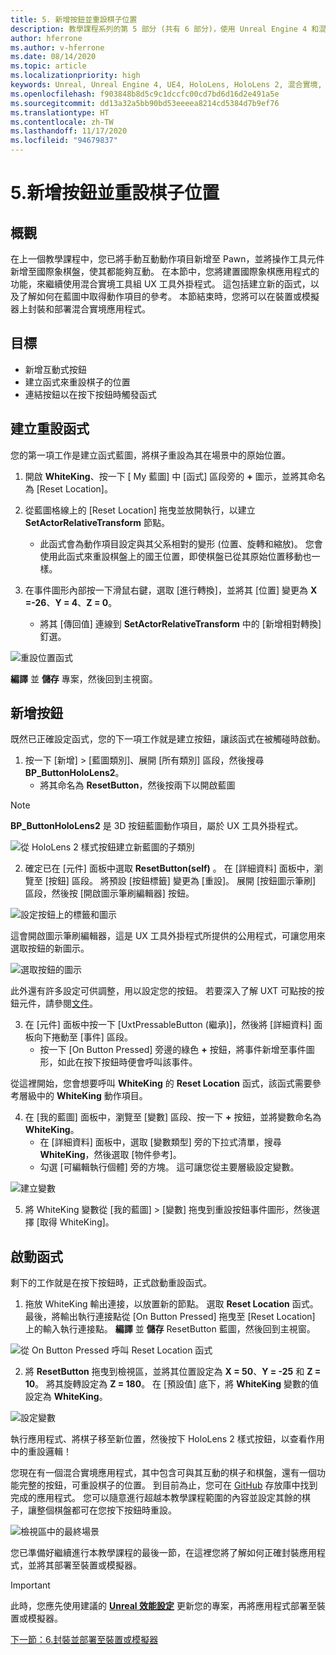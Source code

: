 ```yaml
---
title: 5. 新增按鈕並重設棋子位置
description: 教學課程系列的第 5 部分 (共有 6 部分)，使用 Unreal Engine 4 和混合實境工具組 UX 工具外掛程式來建置簡單的國際象棋應用程式
author: hferrone
ms.author: v-hferrone
ms.date: 08/14/2020
ms.topic: article
ms.localizationpriority: high
keywords: Unreal, Unreal Engine 4, UE4, HoloLens, HoloLens 2, 混合實境, 教學課程, 開始使用, mrtk, uxt, UX 工具, 文件, 混合實境頭戴式裝置, windows 混合實境頭戴式裝置, 虛擬實境頭戴式裝置
ms.openlocfilehash: f903848b8d5c9c1dccfc00cd7bd6d16d2e491a5e
ms.sourcegitcommit: dd13a32a5bb90bd53eeeea8214cd5384d7b9ef76
ms.translationtype: HT
ms.contentlocale: zh-TW
ms.lasthandoff: 11/17/2020
ms.locfileid: "94679837"
---
```

# <a name="5-adding-a-button--resetting-piece-locations"></a>5.新增按鈕並重設棋子位置


## <a name="overview"></a>概觀

在上一個教學課程中，您已將手動互動動作項目新增至 Pawn，並將操作工具元件新增至國際象棋盤，使其都能夠互動。 在本節中，您將建置國際象棋應用程式的功能，來繼續使用混合實境工具組 UX 工具外掛程式。 這包括建立新的函式，以及了解如何在藍圖中取得動作項目的參考。 本節結束時，您將可以在裝置或模擬器上封裝和部署混合實境應用程式。

## <a name="objectives"></a>目標

* 新增互動式按鈕
* 建立函式來重設棋子的位置
* 連結按鈕以在按下按鈕時觸發函式

## <a name="creating-a-reset-function"></a>建立重設函式
您的第一項工作是建立函式藍圖，將棋子重設為其在場景中的原始位置。 

1.  開啟 **WhiteKing**、按一下 [ My 藍圖] 中 [函式] 區段旁的 **+** 圖示，並將其命名為 [Reset Location]。 

2.  從藍圖格線上的 [Reset Location] 拖曳並放開執行，以建立 **SetActorRelativeTransform** 節點。 
    * 此函式會為動作項目設定與其父系相對的變形 (位置、旋轉和縮放)。 您會使用此函式來重設棋盤上的國王位置，即使棋盤已從其原始位置移動也一樣。 
    
3. 在事件圖形內部按一下滑鼠右鍵，選取 [進行轉換]，並將其 [位置] 變更為 **X =-26**、**Y = 4**、**Z = 0**。
    * 將其 [傳回值] 連線到 **SetActorRelativeTransform** 中的 [新增相對轉換] 釘選。 

![重設位置函式](images/unreal-uxt/5-function.PNG)

**編譯** 並 **儲存** 專案，然後回到主視窗。 


## <a name="adding-a-button"></a>新增按鈕
既然已正確設定函式，您的下一項工作就是建立按鈕，讓該函式在被觸碰時啟動。 


1.  按一下 [新增] > [藍圖類別]、展開 [所有類別] 區段，然後搜尋 **BP_ButtonHoloLens2**。 
    * 將其命名為 **ResetButton**，然後按兩下以開啟藍圖

> [!NOTE]
> **BP_ButtonHoloLens2** 是 3D 按鈕藍圖動作項目，屬於 UX 工具外掛程式。

![從 HoloLens 2 樣式按鈕建立新藍圖的子類別](images/unreal-uxt/5-subclass.PNG)

2. 確定已在 [元件] 面板中選取 **ResetButton(self)** 。 在 [詳細資料] 面板中，瀏覽至 [按鈕] 區段。 將預設 [按鈕標籤] 變更為 [重設]。 展開 [按鈕圖示筆刷] 區段，然後按 [開啟圖示筆刷編輯器] 按鈕。 

![設定按鈕上的標籤和圖示](images/unreal-uxt/5-buttonconfig.PNG)

這會開啟圖示筆刷編輯器，這是 UX 工具外掛程式所提供的公用程式，可讓您用來選取按鈕的新圖示。 

![選取按鈕的圖示](images/unreal-uxt/5-iconbrusheditor.PNG)

此外還有許多設定可供調整，用以設定您的按鈕。 若要深入了解 UXT 可點按的按鈕元件，請參閱[文件](https://microsoft.github.io/MixedReality-UXTools-Unreal/version/public/0.9.x/Docs/PressableButton.html)。

3. 在 [元件] 面板中按一下 [UxtPressableButton (繼承)]，然後將 [詳細資料] 面板向下捲動至 [事件] 區段。 
    * 按一下 [On Button Pressed] 旁邊的綠色 **+** 按鈕，將事件新增至事件圖形，如此在按下按鈕時便會呼叫該事件。 
    
從這裡開始，您會想要呼叫 **WhiteKing** 的 **Reset Location** 函式，該函式需要參考層級中的 **WhiteKing** 動作項目。 

4.  在 [我的藍圖] 面板中，瀏覽至 [變數] 區段、按一下 **+** 按鈕，並將變數命名為 **WhiteKing**。 
    * 在 [詳細資料] 面板中，選取 [變數類型] 旁的下拉式清單，搜尋 **WhiteKing**，然後選取 [物件參考]。 
    * 勾選 [可編輯執行個體] 旁的方塊。 這可讓您從主要層級設定變數。 

![建立變數](images/unreal-uxt/5-var.PNG)

5.  將 WhiteKing 變數從 [我的藍圖] > [變數] 拖曳到重設按鈕事件圖形，然後選擇 [取得 WhiteKing]。 

## <a name="firing-the-function"></a>啟動函式
剩下的工作就是在按下按鈕時，正式啟動重設函式。

1.  拖放 WhiteKing 輸出連接，以放置新的節點。 選取 **Reset Location** 函式。 最後，將輸出執行連接點從 [On Button Pressed] 拖曳至 [Reset Location] 上的輸入執行連接點。 **編譯** 並 **儲存** ResetButton 藍圖，然後回到主視窗。 

![從 On Button Pressed 呼叫 Reset Location 函式](images/unreal-uxt/5-callresetloc.PNG)

2.  將 **ResetButton** 拖曳到檢視區，並將其位置設定為 **X = 50**、**Y = -25** 和 **Z = 10**。 將其旋轉設定為 **Z = 180**。 在 [預設值] 底下，將 **WhiteKing** 變數的值設定為 **WhiteKing**。

![設定變數](images/unreal-uxt/5-buttonlevel.PNG)

執行應用程式、將棋子移至新位置，然後按下 HoloLens 2 樣式按鈕，以查看作用中的重設邏輯！

您現在有一個混合實境應用程式，其中包含可與其互動的棋子和棋盤，還有一個功能完整的按鈕，可重設棋子的位置。 到目前為止，您可在 [GitHub](https://github.com/microsoft/MixedReality-Unreal-Samples/tree/master/ChessApp) 存放庫中找到完成的應用程式。 您可以隨意進行超越本教學課程範圍的內容並設定其餘的棋子，讓整個棋盤都可在您按下按鈕時重設。

![檢視區中的最終場景](images/unreal-uxt/5-endscene.PNG)

您已準備好繼續進行本教學課程的最後一節，在這裡您將了解如何正確封裝應用程式，並將其部署至裝置或模擬器。

> [!IMPORTANT]
> 此時，您應先使用建議的 **[Unreal 效能設定](../performance-recommendations-for-unreal.md)** 更新您的專案，再將應用程式部署至裝置或模擬器。

[下一節：6.封裝並部署至裝置或模擬器](unreal-uxt-ch6.md)
